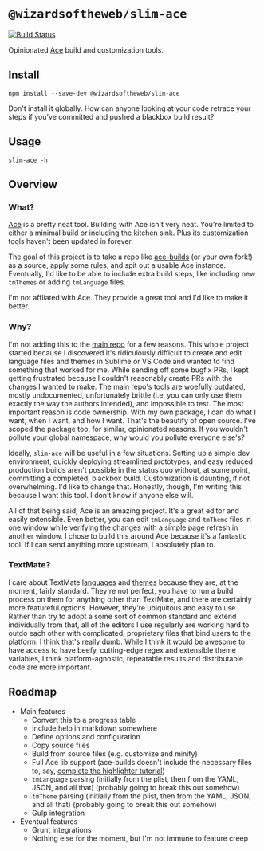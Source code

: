 # `@wizardsoftheweb/slim-ace`

[![Build Status](https://travis-ci.org/thecjharries/slim-ace.svg?branch=dev)](https://travis-ci.org/thecjharries/slim-ace)

Opinionated [Ace](https://ace.c9.io/) build and customization tools.

## Install

```
npm install --save-dev @wizardsoftheweb/slim-ace
```
Don't install it globally. How can anyone looking at your code retrace your steps if you've committed and pushed a blackbox build result?

## Usage
```
slim-ace -h
```

## Overview
### What?

[Ace](https://ace.c9.io/) is a pretty neat tool. Building with Ace isn't very neat. You're limited to either a minimal build or including the kitchen sink. Plus its customization tools haven't been updated in forever.

The goal of this project is to take a repo like [ace-builds](https://github.com/ajaxorg/ace-builds) (or your own fork!) as a source, apply some rules, and spit out a usable Ace instance. Eventually, I'd like to be able to include extra build steps, like including new `tmThemes` or adding `tmLanguage` files.

I'm not affliated with Ace. They provide a great tool and I'd like to make it better.

### Why?

I'm not adding this to the [main repo](https://github.com/ajaxorg/ace) for a few reasons. This whole project started because I discovered it's ridiculously difficult to create and edit language files and themes in Sublime or VS Code and wanted to find something that worked for me. While sending off some bugfix PRs, I kept getting frustrated because I couldn't reasonably create PRs with the changes I wanted to make. The main repo's [tools](https://github.com/ajaxorg/ace/tree/master/tool) are woefully outdated, mostly undocumented, unfortunately brittle (i.e. you can only use them exactly the way the authors intended), and impossible to test. The most important reason is code ownership. With my own package, I can do what I want, when I want, and how I want. That's the beautify of open source. I've scoped the package too, for similar, opinionated reasons. If you wouldn't pollute your global namespace, why would you pollute everyone else's?

Ideally, `slim-ace` will be useful in a few situations. Setting up a simple dev environment, quickly deploying streamlined prototypes, and easy reduced production builds aren't possible in the status quo without, at some point, committing a completed, blackbox build. Customization is daunting, if not overwhelming. I'd like to change that. Honestly, though, I'm writing this because I want this tool. I don't know if anyone else will.

All of that being said, Ace is an amazing project. It's a great editor and easily extensible. Even better, you can edit `tmLanguage` and `tmTheme` files in one window while verifying the changes with a simple page refresh in another window. I chose to build this around Ace because it's a fantastic tool. If I can send anything more upstream, I absolutely plan to.

### TextMate?

I care about TextMate [languages](http://manual.macromates.com/en/language_grammars#language_grammars) and [themes](http://manual.macromates.com/en/themes#themes) because they are, at the moment, fairly standard. They're not perfect, you have to run a build process on them for anything other than TextMate, and there are certainly more featureful options. However, they're ubiquitous and easy to use. Rather than try to adopt a some sort of common standard and extend individually from that, all of the editors I use regularly are working hard to outdo each other with complicated, proprietary files that bind users to the platform. I think that's really dumb. While I think it would be awesome to have access to have beefy, cutting-edge regex and extensible theme variables, I think platform-agnostic, repeatable results and distributable code are more important.

## Roadmap

* Main features
    - Convert this to a progress table
    - Include help in markdown somewhere
    - Define options and configuration
    - Copy source files
    - Build from source files (e.g. customize and minify)
    - Full Ace lib support (ace-builds doesn't include the necessary files to, say, [complete the highlighter tutorial](https://ace.c9.io/#nav=higlighter))
    - `tmLanguage` parsing (initially from the plist, then from the YAML, JSON, and all that) (probably going to break this out somehow)
    - `tmTheme` parsing (initially from the plist, then from the YAML, JSON, and all that) (probably going to break this out somehow)
    - Gulp integration
* Eventual features
    - Grunt integrations
    - Nothing else for the moment, but I'm not immune to feature creep
